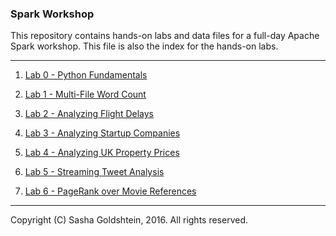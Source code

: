 ### Spark Workshop

This repository contains hands-on labs and data files for a full-day Apache Spark workshop. This file is also the index for the hands-on labs.

____

1. [Lab 0 - Python Fundamentals](lab0-python.md)

1. [Lab 1 - Multi-File Word Count](lab1-wordcount.md)

1. [Lab 2 - Analyzing Flight Delays](lab2-airlines.md)

1. [Lab 3 - Analyzing Startup Companies](lab3-companies.md)

1. [Lab 4 - Analyzing UK Property Prices](lab4-propprices.md)

1. [Lab 5 - Streaming Tweet Analysis](lab5-streaming.md)

1. [Lab 6 - PageRank over Movie References](lab6-pagerank.md)

____

Copyright (C) Sasha Goldshtein, 2016. All rights reserved.
